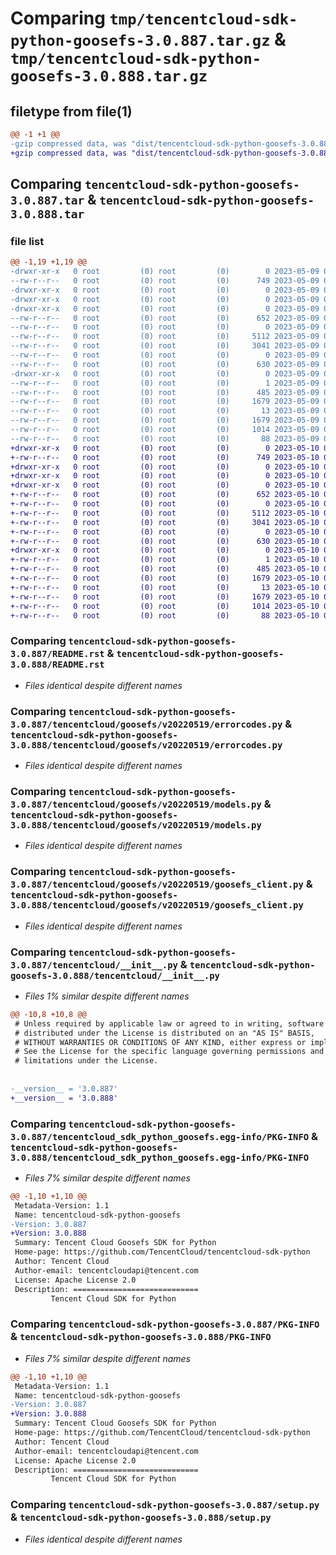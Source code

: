 # Comparing `tmp/tencentcloud-sdk-python-goosefs-3.0.887.tar.gz` & `tmp/tencentcloud-sdk-python-goosefs-3.0.888.tar.gz`

## filetype from file(1)

```diff
@@ -1 +1 @@
-gzip compressed data, was "dist/tencentcloud-sdk-python-goosefs-3.0.887.tar", last modified: Tue May  9 02:56:37 2023, max compression
+gzip compressed data, was "dist/tencentcloud-sdk-python-goosefs-3.0.888.tar", last modified: Wed May 10 02:15:50 2023, max compression
```

## Comparing `tencentcloud-sdk-python-goosefs-3.0.887.tar` & `tencentcloud-sdk-python-goosefs-3.0.888.tar`

### file list

```diff
@@ -1,19 +1,19 @@
-drwxr-xr-x   0 root         (0) root         (0)        0 2023-05-09 02:56:37.000000 tencentcloud-sdk-python-goosefs-3.0.887/
--rw-r--r--   0 root         (0) root         (0)      749 2023-05-09 02:56:37.000000 tencentcloud-sdk-python-goosefs-3.0.887/README.rst
-drwxr-xr-x   0 root         (0) root         (0)        0 2023-05-09 02:56:37.000000 tencentcloud-sdk-python-goosefs-3.0.887/tencentcloud/
-drwxr-xr-x   0 root         (0) root         (0)        0 2023-05-09 02:56:37.000000 tencentcloud-sdk-python-goosefs-3.0.887/tencentcloud/goosefs/
-drwxr-xr-x   0 root         (0) root         (0)        0 2023-05-09 02:56:37.000000 tencentcloud-sdk-python-goosefs-3.0.887/tencentcloud/goosefs/v20220519/
--rw-r--r--   0 root         (0) root         (0)      652 2023-05-09 02:56:37.000000 tencentcloud-sdk-python-goosefs-3.0.887/tencentcloud/goosefs/v20220519/errorcodes.py
--rw-r--r--   0 root         (0) root         (0)        0 2023-05-09 02:56:37.000000 tencentcloud-sdk-python-goosefs-3.0.887/tencentcloud/goosefs/v20220519/__init__.py
--rw-r--r--   0 root         (0) root         (0)     5112 2023-05-09 02:56:37.000000 tencentcloud-sdk-python-goosefs-3.0.887/tencentcloud/goosefs/v20220519/models.py
--rw-r--r--   0 root         (0) root         (0)     3041 2023-05-09 02:56:37.000000 tencentcloud-sdk-python-goosefs-3.0.887/tencentcloud/goosefs/v20220519/goosefs_client.py
--rw-r--r--   0 root         (0) root         (0)        0 2023-05-09 02:56:37.000000 tencentcloud-sdk-python-goosefs-3.0.887/tencentcloud/goosefs/__init__.py
--rw-r--r--   0 root         (0) root         (0)      630 2023-05-09 02:56:37.000000 tencentcloud-sdk-python-goosefs-3.0.887/tencentcloud/__init__.py
-drwxr-xr-x   0 root         (0) root         (0)        0 2023-05-09 02:56:37.000000 tencentcloud-sdk-python-goosefs-3.0.887/tencentcloud_sdk_python_goosefs.egg-info/
--rw-r--r--   0 root         (0) root         (0)        1 2023-05-09 02:56:37.000000 tencentcloud-sdk-python-goosefs-3.0.887/tencentcloud_sdk_python_goosefs.egg-info/dependency_links.txt
--rw-r--r--   0 root         (0) root         (0)      485 2023-05-09 02:56:37.000000 tencentcloud-sdk-python-goosefs-3.0.887/tencentcloud_sdk_python_goosefs.egg-info/SOURCES.txt
--rw-r--r--   0 root         (0) root         (0)     1679 2023-05-09 02:56:37.000000 tencentcloud-sdk-python-goosefs-3.0.887/tencentcloud_sdk_python_goosefs.egg-info/PKG-INFO
--rw-r--r--   0 root         (0) root         (0)       13 2023-05-09 02:56:37.000000 tencentcloud-sdk-python-goosefs-3.0.887/tencentcloud_sdk_python_goosefs.egg-info/top_level.txt
--rw-r--r--   0 root         (0) root         (0)     1679 2023-05-09 02:56:37.000000 tencentcloud-sdk-python-goosefs-3.0.887/PKG-INFO
--rw-r--r--   0 root         (0) root         (0)     1014 2023-05-09 02:56:37.000000 tencentcloud-sdk-python-goosefs-3.0.887/setup.py
--rw-r--r--   0 root         (0) root         (0)       88 2023-05-09 02:56:37.000000 tencentcloud-sdk-python-goosefs-3.0.887/setup.cfg
+drwxr-xr-x   0 root         (0) root         (0)        0 2023-05-10 02:15:50.000000 tencentcloud-sdk-python-goosefs-3.0.888/
+-rw-r--r--   0 root         (0) root         (0)      749 2023-05-10 02:15:50.000000 tencentcloud-sdk-python-goosefs-3.0.888/README.rst
+drwxr-xr-x   0 root         (0) root         (0)        0 2023-05-10 02:15:50.000000 tencentcloud-sdk-python-goosefs-3.0.888/tencentcloud/
+drwxr-xr-x   0 root         (0) root         (0)        0 2023-05-10 02:15:50.000000 tencentcloud-sdk-python-goosefs-3.0.888/tencentcloud/goosefs/
+drwxr-xr-x   0 root         (0) root         (0)        0 2023-05-10 02:15:50.000000 tencentcloud-sdk-python-goosefs-3.0.888/tencentcloud/goosefs/v20220519/
+-rw-r--r--   0 root         (0) root         (0)      652 2023-05-10 02:15:50.000000 tencentcloud-sdk-python-goosefs-3.0.888/tencentcloud/goosefs/v20220519/errorcodes.py
+-rw-r--r--   0 root         (0) root         (0)        0 2023-05-10 02:15:50.000000 tencentcloud-sdk-python-goosefs-3.0.888/tencentcloud/goosefs/v20220519/__init__.py
+-rw-r--r--   0 root         (0) root         (0)     5112 2023-05-10 02:15:50.000000 tencentcloud-sdk-python-goosefs-3.0.888/tencentcloud/goosefs/v20220519/models.py
+-rw-r--r--   0 root         (0) root         (0)     3041 2023-05-10 02:15:50.000000 tencentcloud-sdk-python-goosefs-3.0.888/tencentcloud/goosefs/v20220519/goosefs_client.py
+-rw-r--r--   0 root         (0) root         (0)        0 2023-05-10 02:15:50.000000 tencentcloud-sdk-python-goosefs-3.0.888/tencentcloud/goosefs/__init__.py
+-rw-r--r--   0 root         (0) root         (0)      630 2023-05-10 02:15:50.000000 tencentcloud-sdk-python-goosefs-3.0.888/tencentcloud/__init__.py
+drwxr-xr-x   0 root         (0) root         (0)        0 2023-05-10 02:15:50.000000 tencentcloud-sdk-python-goosefs-3.0.888/tencentcloud_sdk_python_goosefs.egg-info/
+-rw-r--r--   0 root         (0) root         (0)        1 2023-05-10 02:15:50.000000 tencentcloud-sdk-python-goosefs-3.0.888/tencentcloud_sdk_python_goosefs.egg-info/dependency_links.txt
+-rw-r--r--   0 root         (0) root         (0)      485 2023-05-10 02:15:50.000000 tencentcloud-sdk-python-goosefs-3.0.888/tencentcloud_sdk_python_goosefs.egg-info/SOURCES.txt
+-rw-r--r--   0 root         (0) root         (0)     1679 2023-05-10 02:15:50.000000 tencentcloud-sdk-python-goosefs-3.0.888/tencentcloud_sdk_python_goosefs.egg-info/PKG-INFO
+-rw-r--r--   0 root         (0) root         (0)       13 2023-05-10 02:15:50.000000 tencentcloud-sdk-python-goosefs-3.0.888/tencentcloud_sdk_python_goosefs.egg-info/top_level.txt
+-rw-r--r--   0 root         (0) root         (0)     1679 2023-05-10 02:15:50.000000 tencentcloud-sdk-python-goosefs-3.0.888/PKG-INFO
+-rw-r--r--   0 root         (0) root         (0)     1014 2023-05-10 02:15:50.000000 tencentcloud-sdk-python-goosefs-3.0.888/setup.py
+-rw-r--r--   0 root         (0) root         (0)       88 2023-05-10 02:15:50.000000 tencentcloud-sdk-python-goosefs-3.0.888/setup.cfg
```

### Comparing `tencentcloud-sdk-python-goosefs-3.0.887/README.rst` & `tencentcloud-sdk-python-goosefs-3.0.888/README.rst`

 * *Files identical despite different names*

### Comparing `tencentcloud-sdk-python-goosefs-3.0.887/tencentcloud/goosefs/v20220519/errorcodes.py` & `tencentcloud-sdk-python-goosefs-3.0.888/tencentcloud/goosefs/v20220519/errorcodes.py`

 * *Files identical despite different names*

### Comparing `tencentcloud-sdk-python-goosefs-3.0.887/tencentcloud/goosefs/v20220519/models.py` & `tencentcloud-sdk-python-goosefs-3.0.888/tencentcloud/goosefs/v20220519/models.py`

 * *Files identical despite different names*

### Comparing `tencentcloud-sdk-python-goosefs-3.0.887/tencentcloud/goosefs/v20220519/goosefs_client.py` & `tencentcloud-sdk-python-goosefs-3.0.888/tencentcloud/goosefs/v20220519/goosefs_client.py`

 * *Files identical despite different names*

### Comparing `tencentcloud-sdk-python-goosefs-3.0.887/tencentcloud/__init__.py` & `tencentcloud-sdk-python-goosefs-3.0.888/tencentcloud/__init__.py`

 * *Files 1% similar despite different names*

```diff
@@ -10,8 +10,8 @@
 # Unless required by applicable law or agreed to in writing, software
 # distributed under the License is distributed on an "AS IS" BASIS,
 # WITHOUT WARRANTIES OR CONDITIONS OF ANY KIND, either express or implied.
 # See the License for the specific language governing permissions and
 # limitations under the License.
 
 
-__version__ = '3.0.887'
+__version__ = '3.0.888'
```

### Comparing `tencentcloud-sdk-python-goosefs-3.0.887/tencentcloud_sdk_python_goosefs.egg-info/PKG-INFO` & `tencentcloud-sdk-python-goosefs-3.0.888/tencentcloud_sdk_python_goosefs.egg-info/PKG-INFO`

 * *Files 7% similar despite different names*

```diff
@@ -1,10 +1,10 @@
 Metadata-Version: 1.1
 Name: tencentcloud-sdk-python-goosefs
-Version: 3.0.887
+Version: 3.0.888
 Summary: Tencent Cloud Goosefs SDK for Python
 Home-page: https://github.com/TencentCloud/tencentcloud-sdk-python
 Author: Tencent Cloud
 Author-email: tencentcloudapi@tencent.com
 License: Apache License 2.0
 Description: ============================
         Tencent Cloud SDK for Python
```

### Comparing `tencentcloud-sdk-python-goosefs-3.0.887/PKG-INFO` & `tencentcloud-sdk-python-goosefs-3.0.888/PKG-INFO`

 * *Files 7% similar despite different names*

```diff
@@ -1,10 +1,10 @@
 Metadata-Version: 1.1
 Name: tencentcloud-sdk-python-goosefs
-Version: 3.0.887
+Version: 3.0.888
 Summary: Tencent Cloud Goosefs SDK for Python
 Home-page: https://github.com/TencentCloud/tencentcloud-sdk-python
 Author: Tencent Cloud
 Author-email: tencentcloudapi@tencent.com
 License: Apache License 2.0
 Description: ============================
         Tencent Cloud SDK for Python
```

### Comparing `tencentcloud-sdk-python-goosefs-3.0.887/setup.py` & `tencentcloud-sdk-python-goosefs-3.0.888/setup.py`

 * *Files identical despite different names*

